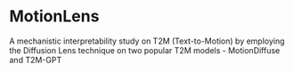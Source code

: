 # MotionLens
A mechanistic interpretability study on T2M (Text-to-Motion) by employing the Diffusion Lens technique on two popular T2M models - MotionDiffuse and T2M-GPT
